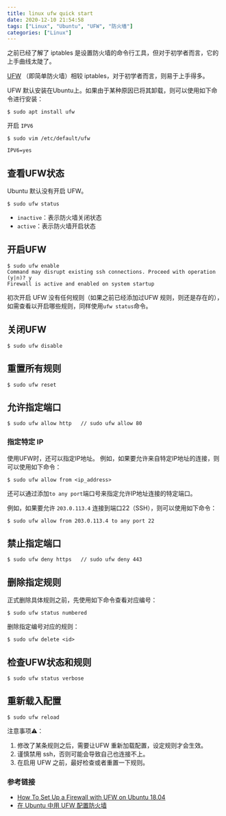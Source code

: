 ```yaml
---
title: linux ufw quick start
date: 2020-12-10 21:54:58
tags: ["Linux", "Ubuntu", "UFW", "防火墙"]
categories: ["Linux"]
---
```


之前已经了解了 iptables 是设置防火墙的命令行工具，但对于初学者而言，它的上手曲线太陡了。

<!-- more -->

[UFW](https://help.ubuntu.com/community/UFW) （即简单防火墙）相较 iptables，对于初学者而言，则易于上手得多。

UFW 默认安装在Ubuntu上。如果由于某种原因已将其卸载，则可以使用如下命令进行安装：
```
$ sudo apt install ufw 
```

开启 `IPV6`
```
$ sudo vim /etc/default/ufw

IPV6=yes
```

## 查看UFW状态
Ubuntu 默认没有开启 UFW。
```
$ sudo ufw status
```
* `inactive`：表示防火墙关闭状态 
* `active`：表示防火墙开启状态

## 开启UFW
```
$ sudo ufw enable
Command may disrupt existing ssh connections. Proceed with operation (y|n)? y
Firewall is active and enabled on system startup
```
初次开启 UFW 没有任何规则（如果之前已经添加过UFW 规则，则还是存在的），如需查看以开启哪些规则，同样使用`ufw status`命令。

## 关闭UFW
```
$ sudo ufw disable
```

## 重置所有规则
```
$ sudo ufw reset
```

## 允许指定端口
```
$ sudo ufw allow http   // sudo ufw allow 80
```

### 指定特定 IP

使用UFW时，还可以指定IP地址。
例如，如果要允许来自特定IP地址的连接，则可以使用如下命令：
```
$ sudo ufw allow from <ip_address>
```

还可以通过添加`to any port`端口号来指定允许IP地址连接的特定端口。

例如，如果要允许 `203.0.113.4` 连接到端口22（SSH），则可以使用如下命令：
```
$ sudo ufw allow from 203.0.113.4 to any port 22
```

## 禁止指定端口
```
$ sudo ufw deny https   // sudo ufw deny 443
```

## 删除指定规则

正式删除具体规则之前，先使用如下命令查看对应编号：
```
$ sudo ufw status numbered
```

删除指定编号对应的规则：
```
$ sudo ufw delete <id>
```

## 检查UFW状态和规则
```
$ sudo ufw status verbose
```

## 重新载入配置
```
$ sudo ufw reload
```

注意事项⚠️：
1. 修改了某条规则之后，需要让UFW 重新加载配置，设定规则才会生效。
2. 谨慎禁用 ssh，否则可能会导致自己也连接不上。
3. 在启用 UFW 之前，最好检查或者重置一下规则。

### 参考链接
* [How To Set Up a Firewall with UFW on Ubuntu 18.04](https://www.digitalocean.com/community/tutorials/how-to-set-up-a-firewall-with-ufw-on-ubuntu-18-04)
* [在 Ubuntu 中用 UFW 配置防火墙](https://linux.cn/article-8087-1.html)